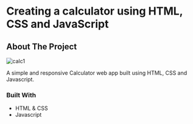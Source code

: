 



# Creating a calculator using HTML, CSS and JavaScript

## About The Project

![calc1](https://github.com/soniajat/simple_calculator/assets/78693184/b826e254-7988-4846-98d9-000de093bfc4)


A simple and responsive Calculator web app built using HTML, CSS and Javascript.   

### Built With

* HTML & CSS
* Javascript
